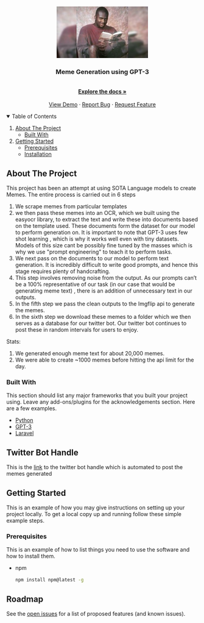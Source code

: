 <!--
*** Thanks for checking out the Best-README-Template. If you have a suggestion
*** that would make this better, please fork the repo and create a pull request
*** or simply open an issue with the tag "enhancement".
*** Thanks again! Now go create something AMAZING! :D
-->



<!-- PROJECT SHIELDS -->
<!--
*** I'm using markdown "reference style" links for readability.
*** Reference links are enclosed in brackets [ ] instead of parentheses ( ).
*** See the bottom of this document for the declaration of the reference variables
*** for contributors-url, forks-url, etc. This is an optional, concise syntax you may use.
*** https://www.markdownguide.org/basic-syntax/#reference-style-links
-->




<!-- PROJECT LOGO -->
<br />
<p align="center">
  <a href="https://github.com/othneildrew/Best-README-Template">
    <img src="images/logo.png" alt="Logo" >
  </a>

  <h3 align="center">Meme Generation using GPT-3</h3>

  <p align="center">
    <br />
    <a href="https://github.com/othneildrew/Best-README-Template"><strong>Explore the docs »</strong></a>
    <br />
    <br />
    <a href="https://github.com/othneildrew/Best-README-Template">View Demo</a>
    ·
    <a href="https://github.com/othneildrew/Best-README-Template/issues">Report Bug</a>
    ·
    <a href="https://github.com/othneildrew/Best-README-Template/issues">Request Feature</a>
  </p>
</p>



<!-- TABLE OF CONTENTS -->
<details open="open">
  <summary>Table of Contents</summary>
  <ol>
    <li>
      <a href="#about-the-project">About The Project</a>
      <ul>
        <li><a href="#built-with">Built With</a></li>
      </ul>
    </li>
    <li>
      <a href="#getting-started">Getting Started</a>
      <ul>
        <li><a href="#prerequisites">Prerequisites</a></li>
        <li><a href="#installation">Installation</a></li>
      </ul>
    </li>
    
  </ol>
</details>



<!-- ABOUT THE PROJECT -->
## About The Project


This project has been an attempt at using SOTA Language models to create Memes.
The entire process is carried out in 6 steps
1. We scrape memes from particular templates
2. we then pass these memes into an OCR, which we built using the easyocr library, to extract the text and write these into documents based on the template used. These documents form the dataset for our model to perform generation on. It is important to note that GPT-3 uses few shot learning , which is why it works well even with tiny datasets. Models of this size cant be possibly fine tuned by the masses which is why we use "prompt engineering" to teach it to perform tasks.
3. We next pass on the documents to our model to perform text generation. It is incredibly difficult to write good prompts, and hence this stage requires plenty of handcrafting.
4. This step involves removing noise from the output. As our prompts can’t be a 100% representative of our task (in our case that would be generating meme text) , there is an addition of unnecessary text in our outputs. 
5. In the fifth step we pass the clean outputs to the Imgflip api to generate the memes. 
6. In the sixth step we download these memes to a folder which we then serves as a database for our twitter bot. Our twitter bot continues to post these in random intervals for users to enjoy.

Stats:
1. We generated enough meme text for about 20,000 memes.
2. We were able to create ~1000 memes before hitting the api limit for the day.


### Built With

This section should list any major frameworks that you built your project using. Leave any add-ons/plugins for the acknowledgements section. Here are a few examples.
* [Python](https://www.python.org/)
* [GPT-3](https://beta.openai.com/)
* [Laravel](https://laravel.com)

## Twitter Bot Handle

This is the [link](https://twitter.com/JennyTa06647874) to the twitter bot handle which is automated to post the memes generated


<!-- GETTING STARTED -->
## Getting Started

This is an example of how you may give instructions on setting up your project locally.
To get a local copy up and running follow these simple example steps.

### Prerequisites

This is an example of how to list things you need to use the software and how to install them.
* npm
  ```sh
  npm install npm@latest -g
  ```

<!-- ROADMAP -->
## Roadmap

See the [open issues](https://github.com/othneildrew/Best-README-Template/issues) for a list of proposed features (and known issues).



